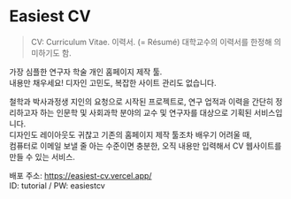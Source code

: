 # Easiest CV

> CV: Curriculum Vitae. 이력서. (= Résumé)
> 대학교수의 이력서를 한정해 의미하기도 함.

가장 심플한 연구자 학술 개인 홈페이지 제작 툴.<br/>
내용만 채우세요! 디자인 고민도, 복잡한 사이트 관리도 없습니다.<br/>

철학과 박사과정생 지인의 요청으로 시작된 프로젝트로, 연구 업적과 이력을 간단히 정리하고자 하는 인문학 및 사회과학 분야의 교수 및 연구자를 대상으로 기획된 서비스입니다. <br/>
디자인도 레이아웃도 귀찮고 기존의 홈페이지 제작 툴조차 배우기 어려울 때, <br/>
컴퓨터로 이메일 보낼 줄 아는 수준이면 충분한, 오직 내용만 입력해서 CV 웹사이트를 만들 수 있는 서비스.<br/>

배포 주소: https://easiest-cv.vercel.app/ <br/>
ID: tutorial / PW: easiestcv 



